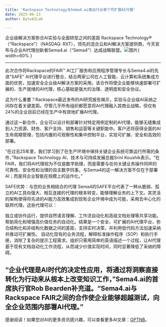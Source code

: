 ```yaml
---
title: 'Rackspace Technology与Sema4.ai推出行业首个可扩展AI代理'
date: 2025-06-23
author: ByteAILab

---
```


企业级解决方案弥合AI实验与全面转型之间的差距
Rackspace Technology®（“Rackspace”）（NASDAQ: RXT），领先的混合云和AI解决方案提供商，今天宣布与企业AI代理创新者Sema4.ai（“Sema4”）达成战略联盟。![图片](https://ai-techpark.com/wp-content/uploads/Rackspac.jpg){ width=60% }

---
此次合作将Rackspace的FAIR™ AI工厂服务和应用程序管理专长与Sema4.ai的先进“SAFE” AI代理平台进行整合，结合两家公司在人工智能、云计算和系统集成方面的优势，加速安全企业级AI解决方案的采用。该合作将使企业能够快速部署可扩展的、生产就绪的AI代理，核心基础是强大的治理、透明度和安全协议。

这为什么重要？Rackspace最近发布的AI研究报告揭示，实验与企业级AI采纳之间存在着关键差距。尽管几乎所有组织都愿意将AI代理融入其商业战略，但仅有24%的企业目前已经在生产中有效地扩展AI代理。

通过这一新合作，企业可以设计和部署针对特定用例定制的AI代理，能够无缝集成到人力资源、财务、客户支持、销售和运营等关键职能中。客户还将获得全面的AI生命周期管理，包括内置的可观察性和集中控制平台，实现可扩展、安全和高效的部署。

“在过去25年里，我们学习到了在生产环境中保持关键企业系统可靠运行所需的条件，”Rackspace Technology AI、技术与可持续发展总裁Srini Koushik表示。“在FAIR，我们将AI代理视为不仅是数字助理，而是需要与任何关键业务操作同样的可靠性、安全性和治理的自主数字同事。与Sema4的这一解决方案不仅在于部署AI；而是将企业智能在规模上的运作化。”

SAFE优势：与您的业务相结合的代理
Sema4的SAFE平台代表了一种从脆弱、孤立的AI工具向强大、相互连接的代理的根本转变，能够理解业务的上下文。其灵活的架构使得将先进的AI能力高效集成到现有企业环境中成为可能，采用去中心化的联邦代理。这些代理可以：

独立或协作运行，提供自然语言理解、工作流自动化和高级文档处理等共享功能。
帮助简化和增强高价值任务的自动化。结果是一个安全、可扩展的AI代理平台，弥合结构化和非结构化数据之间的差距，支持实时决策，并利用低代码方法加速采纳并推动可扩展性。
自动化现有的业务流程，解释标准操作程序（SOP）和执行手册，消除了复杂的提示工程需求。组织只需用简单的英语描述一个过程，让AI代理基于现有文档自动化工作流程，从而减少价值实现时间，同时显著降低了采纳的障碍。

“企业代理是AI时代的决定性应用，将通过将洞察直接转化为行动来从根本上改变知识工作，”Sema4.ai的首席执行官Rob Bearden补充道。“Sema4.ai与Rackspace FAIR之间的合作使企业能够超越测试，向全企业范围内部署AI代理。”
---
感谢阅读！如果您对AI的更多资讯感兴趣，可以查看更多AI文章：[GPTNB](https://gptnb.com)。